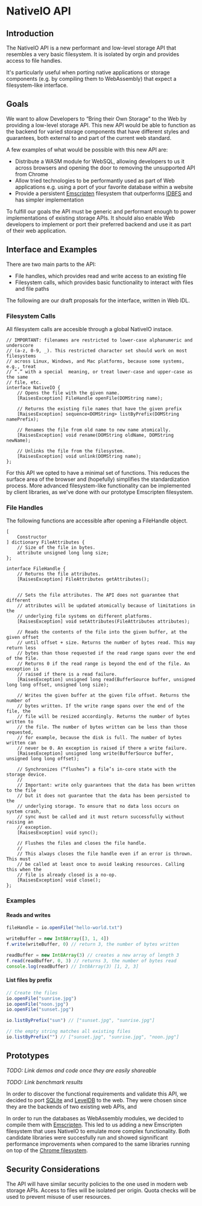 # NativeIO API

## Introduction

The NativeIO API is a new performant and low-level storage API that resembles a very basic filesystem. It is isolated by orgin and provides access to file handles. 


It's particularly useful when porting native applications or storage components (e.g. by compiling them to WebAssembly) that expect a filesystem-like interface.


## Goals

We want to allow Developers to “Bring their Own Storage” to the Web by providing a low-level storage API. This new API would be able to function as the backend for varied storage components that have different styles and guarantees, both external to and part of the current web standard.

A few examples of what would be possible with this new API are:
*	Distribute a WASM module for WebSQL, allowing developers to us it across browsers and opening the door to removing the unsupported API from Chrome
*	Allow tried technologies to be performantly used as part of Web applications e.g. using a port of your favorite database within a website
*	Provide a persistent [Emscripten](https://emscripten.org/) filesystem that outperforms [IDBFS](https://emscripten.org/docs/api_reference/Filesystem-API.html#filesystem-api-idbfs) and has simpler implementation

To fulfill our goals the API must be generic and performant enough to power implementations of existing storage APIs. It should also enable Web developers to implement or port their preferred backend and use it as part of their web application.

## Interface and Examples

There are two main parts to the API:

*	File handles, which provides read and write access to an existing file
*	Filesystem calls, which provides basic functionality to interact with files and file paths

The following are our draft proposals for the interface, written in Web IDL.

### Filesystem Calls

All filesystem calls are accesible through a global NativeIO instace.

```
// IMPORTANT: filenames are restricted to lower-case alphanumeric and underscore
// (a-z, 0-9, _). This restricted character set should work on most filesystems
// across Linux, Windows, and Mac platforms, because some systems, e.g., treat
// “.” with a special  meaning, or treat lower-case and upper-case as the same
// file, etc.
interface NativeIO {
    // Opens the file with the given name.
    [RaisesException] FileHandle openFile(DOMString name);

    // Returns the existing file names that have the given prefix
    [RaisesException] sequence<DOMString> listByPrefix(DOMString namePrefix);

    // Renames the file from old name to new name atomically.
    [RaisesException] void rename(DOMString oldName, DOMString newName);

    // Unlinks the file from the filesystem.
    [RaisesException] void unlink(DOMString name);
};
```

For this API we opted to have a minimal set of functions. This reduces the surface area of the browser and (hopefully) simplifies the standardization process. More advanced filesystem-like functionality can be implemented by client libraries, as we've done with our prototype Emscripten filesystem.


### File Handles

The following functions are accessible after opening a FileHandle object.

```
[
    Constructor
] dictionary FileAttributes {
    // Size of the file in bytes.
    attribute unsigned long long size;
};

interface FileHandle {
    // Returns the file attributes.
    [RaisesException] FileAttributes getAttributes();


    // Sets the file attributes. The API does not guarantee that different
    // attributes will be updated atomically because of limitations in the
    // underlying file systems on different platforms.
    [RaisesException] void setAttributes(FileAttributes attributes);

    // Reads the contents of the file into the given buffer, at the given offset
    // until offset + size. Returns the number of bytes read. This may return less
    // bytes than those requested if the read range spans over the end of the file.
    // Returns 0 if the read range is beyond the end of the file. An exception is
    // raised if there is a read failure.
    [RaisesException] unsigned long read(BufferSource buffer, unsigned long long offset, unsigned long size);

    // Writes the given buffer at the given file offset. Returns the number of
    // bytes written. If the write range spans over the end of the file, the
    // file will be resized accordingly. Returns the number of bytes written to
    // the file. The number of bytes written can be less than those requested,
    // for example, because the disk is full. The number of bytes written can
    // never be 0. An exception is raised if there a write failure.
    [RaisesException] unsigned long write(BufferSource buffer, unsigned long long offset);

    // Synchronizes (“flushes”) a file’s in-core state with the storage device.
    //
    // Important: write only guarantees that the data has been written to the file
    // but it does not guarantee that the data has been persisted to the
    // underlying storage. To ensure that no data loss occurs on system crash,
    // sync must be called and it must return successfully without raising an
    // exception.
    [RaisesException] void sync();

    // Flushes the files and closes the file handle.
    //
    // This always closes the file handle even if an error is thrown. This must
    // be called at least once to avoid leaking resources. Calling this when the
    // file is already closed is a no-op.
    [RaisesException] void close();
};
```

### Examples
#### Reads and writes
```javascript
fileHandle = io.openFile("hello-world.txt")

writeBuffer = new Int8Array([3, 1, 4])
f.write(writeBuffer, 0) // return 3, the number of bytes written

readBuffer = new Int8Array(3) // creates a new array of length 3
f.read(readBuffer, 0, 3) // returns 3, the number of bytes read
console.log(readBuffer) // Int8Array(3) [1, 2, 3]

```
#### List files by prefix
```javascript
// Create the files
io.openFile("sunrise.jpg")
io.openFile("noon.jpg")
io.openFile("sunset.jpg")

io.listByPrefix("sun") // ["sunset.jpg", "sunrise.jpg"]

// the empty string matches all existing files
io.listByPrefix("") // ["sunset.jpg", "sunrise.jpg", "noon.jpg"]
```

## Prototypes
_TODO: Link demos and code once they are easily shareable_

_TODO: Link benchmark results_

In order to discover the functional requirements and validate this API, we decided to port [SQLite](https://www.sqlite.org/index.html) and [LevelDB](https://github.com/google/leveldb) to the web. They were chosen since they are the backends of two existing web APIs, and

In order to run the databases as WebAssembly modules, we decided to compile them with [Emscripten](https://emscripten.org/). This led to us adding a new Emscripten filesystem that uses NativeIO to emulate more complex functionality. Both candidate libraries were succesfully run and showed signnificant performance improvements when compared to the same libraries running on top of the [Chrome filesystem](https://developer.mozilla.org/en-US/docs/Web/API/Window/requestFileSystem).

## Security Considerations
The API will have similar security policies to the one used in modern web storage APIs. Access to files will be isolated per origin. Quota checks will be used to prevent misuse of user resources.


